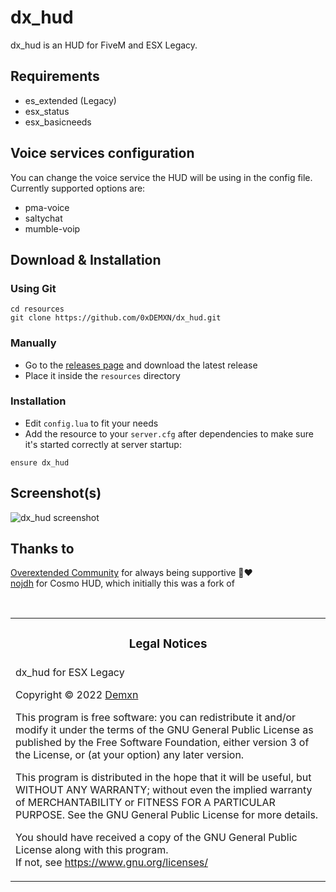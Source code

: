 # dx_hud

dx_hud is an HUD for FiveM and ESX Legacy.

## Requirements

- es_extended (Legacy)
- esx_status
- esx_basicneeds

## Voice services configuration

You can change the voice service the HUD will be using in the config file.  
Currently supported options are:
- pma-voice
- saltychat
- mumble-voip

## Download & Installation


### Using Git

```
cd resources
git clone https://github.com/0xDEMXN/dx_hud.git
```

### Manually

- Go to the [releases page](https://github.com/0xDEMXN/dx_hud/releases "Releases page") and download the latest release
- Place it inside the `resources` directory

### Installation

- Edit `config.lua` to fit your needs
- Add the resource to your `server.cfg` after dependencies to make sure it's started correctly at server startup:

```
ensure dx_hud
```

## Screenshot(s)

![dx_hud screenshot](https://user-images.githubusercontent.com/15928886/154711951-584adcec-5369-477b-8a4a-f3c006182881.png)

## Thanks to
[Overextended Community](https://discord.gg/overextended) for always being supportive 🐂❤️  
[nojdh](https://github.com/nojdh/) for Cosmo HUD, which initially this was a fork of

<br>
<table><tr><td><h3 align='center'>Legal Notices</h2></tr></td>
<tr><td>
dx_hud for ESX Legacy  

Copyright © 2022  [Demxn](https://github.com/0xDEMXN)


This program is free software: you can redistribute it and/or modify
it under the terms of the GNU General Public License as published by
the Free Software Foundation, either version 3 of the License, or
(at your option) any later version.  


This program is distributed in the hope that it will be useful,
but WITHOUT ANY WARRANTY; without even the implied warranty of
MERCHANTABILITY or FITNESS FOR A PARTICULAR PURPOSE.  See the
GNU General Public License for more details.  


You should have received a copy of the GNU General Public License
along with this program.  
If not, see <https://www.gnu.org/licenses/>
</td></tr></table>